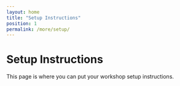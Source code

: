 ```yaml
---
layout: home
title: "Setup Instructions"
position: 1
permalink: /more/setup/
---
```


# Setup Instructions

This page is where you can put your workshop setup instructions.
